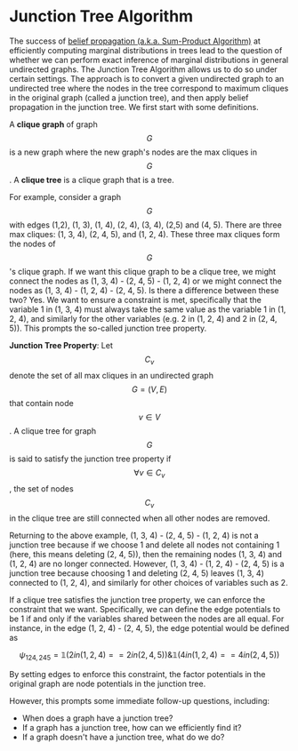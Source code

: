 # Junction Tree Algorithm

The success of [belief propagation (a.k.a. Sum-Product Algorithm)](belief_propagation.md) at efficiently
computing marginal distributions in trees lead to the question of whether we can perform exact
inference of marginal distributions in general undirected graphs. The Junction Tree Algorithm allows
us to do so under certain settings. The approach is to convert a given undirected graph to an
undirected tree where the nodes in the tree correspond to maximum cliques in the original graph (called a junction
tree), and then apply belief propagation in the junction tree. We first start with some definitions.

A __clique graph__ of graph $$G$$ is a new graph where the new graph's nodes are the max cliques in $$G$$.
A __clique tree__ is a clique graph that is a tree.

For example, consider a graph $$G$$ with edges (1,2), (1, 3), (1, 4), (2, 4), (3, 4), (2,5) and (4, 5).
There are three max cliques: (1, 3, 4), (2, 4, 5), and (1, 2, 4). These three max cliques form the nodes
of $$G$$'s clique graph. If we want this clique graph to be a clique tree, we might connect the nodes as
(1, 3, 4) - (2, 4, 5) - (1, 2, 4) or we might connect the nodes as (1, 3, 4) - (1, 2, 4) - (2, 4, 5).
Is there a difference between these two? Yes. We want to ensure a constraint is met, specifically that
the variable 1 in (1, 3, 4) must always take the same value as the variable 1 in (1, 2, 4), and similarly
for the other variables (e.g. 2 in (1, 2, 4) and 2 in (2, 4, 5)). This prompts the so-called junction
tree property.

__Junction Tree Property__: Let $$C_v$$ denote the set of all max cliques in an undirected graph $$G=(V, E)$$
that contain node $$v \in V$$.
A clique tree for graph $$G$$ is said to satisfy the junction tree property if $$\forall v \in C_v$$, the 
set of nodes $$C_v$$ in the clique tree are still connected when all other nodes are removed.

Returning to the above example, (1, 3, 4) - (2, 4, 5) - (1, 2, 4) is not a junction tree because if we 
choose 1 and delete all nodes not containing 1 (here, this means deleting (2, 4, 5)), then the remaining
nodes (1, 3, 4) and (1, 2, 4) are no longer connected. However, (1, 3, 4) - (1, 2, 4) - (2, 4, 5)
is a junction tree because choosing 1 and deleting (2, 4, 5) leaves (1, 3, 4) connected to (1, 2, 4), and
similarly for other choices of variables such as 2.

If a clique tree satisfies the junction tree property, we can enforce the constraint that we want. Specifically,
we can define the edge potentials to be 1 if and only if the variables shared between the nodes are all
equal. For instance, in the edge (1, 2, 4) - (2, 4, 5), the edge potential would be defined as

$$\psi_{124, 245} = \mathbb{1}(2 in (1, 2, 4) == 2 in (2, 4, 5)) \& \mathbb{1}(4 in (1, 2, 4) == 4 in (2, 4, 5)) $$

By setting edges to enforce this constraint, the factor potentials in the original graph are
node potentials in the junction tree.

However, this prompts some immediate follow-up questions, including:

- When does a graph have a junction tree?
- If a graph has a junction tree, how can we efficiently find it?
- If a graph doesn't have a junction tree, what do we do?

 
